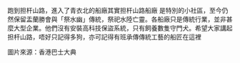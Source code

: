 跑到担杆山路，進入了青衣北的船廠其實担杆山路船廠 是特別的小社區，至今仍然保留盂蘭勝會與「祭水幽」傳統，祭祀水陸亡靈。各船廠只是傳統行業，並非甚麼大型企業。他們沒有安裝高科技保盜系統，只有飼養數隻守門犬。希望大家講起担杆山路，唔好只記得多狗，亦可記得有班承傳傳統工藝的船匠在這裡

圖片來源：香港巴士大典
